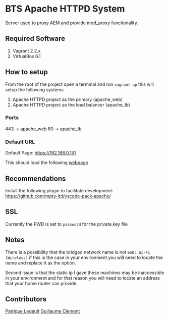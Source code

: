 # BTS Apache HTTPD System

Server used to proxy AEM and provide mod_proxy functionality.

## Required Software

1. Vagrant 2.2.x
2. VirtualBox 6.1

## How to setup

From the root of the project open a terminal and run `vagrant up` this will setup the following systems

1. Apache HTTPD project as the primary (apache_web)
2. Apache HTTPD project as the load balancer (apache_lb)

### Ports

443 -> apache_web
80 -> apache_lb

### Default URL

Default Page: https://192.168.0.151

This should load the following [webpage](html/apache-web.html)

## Recommendations

Install the following plugin to facilitate development: https://github.com/mpty-ltd/vscode-pack-apache/

## SSL

Currently the PWD is set to `password` for the private.key file

## Notes

There is a possibility that the bridged network name is not `en0: Wi-Fi (Wireless)` if this is the case in your environment you will need to locate the name and replace it as the option. 

Second issue is that the static ip I gave these machines may be inaccessible in your environment and for that reason you will need to locate an address that your home router can provide. 

## Contributors

[Patrique Legault](https://github.com/pat-lego)
[Guillaume Clement](https://github.com/guillaumecleme)